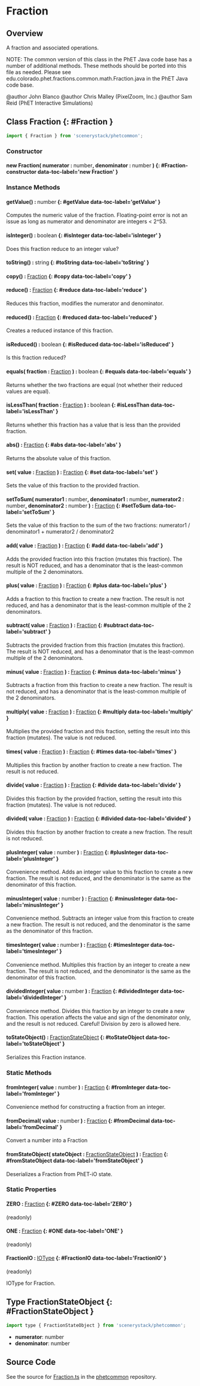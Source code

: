# Fraction

## Overview

A fraction and associated operations.

NOTE: The common version of this class in the PhET Java code base has a number of additional methods.  These methods
should be ported into this file as needed.  Please see edu.colorado.phet.fractions.common.math.Fraction.java in the
PhET Java code base.

@author John Blanco
@author Chris Malley (PixelZoom, Inc.)
@author Sam Reid (PhET Interactive Simulations)

## Class Fraction {: #Fraction }


```js
import { Fraction } from 'scenerystack/phetcommon';
```
### Constructor

#### new Fraction( numerator : <span style="font-weight: 400;"><span style="color: hsla(calc(var(--md-hue) + 180deg),80%,40%,1);">number</span></span>, denominator : <span style="font-weight: 400;"><span style="color: hsla(calc(var(--md-hue) + 180deg),80%,40%,1);">number</span></span> ) {: #Fraction-constructor data-toc-label='new Fraction' }

### Instance Methods

#### getValue() : <span style="font-weight: 400;"><span style="color: hsla(calc(var(--md-hue) + 180deg),80%,40%,1);">number</span></span> {: #getValue data-toc-label='getValue' }

Computes the numeric value of the fraction.
Floating-point error is not an issue as long as numerator and denominator are integers &lt; 2^53.

#### isInteger() : <span style="font-weight: 400;"><span style="color: hsla(calc(var(--md-hue) + 180deg),80%,40%,1);">boolean</span></span> {: #isInteger data-toc-label='isInteger' }

Does this fraction reduce to an integer value?

#### toString() : <span style="font-weight: 400;"><span style="color: hsla(calc(var(--md-hue) + 180deg),80%,40%,1);">string</span></span> {: #toString data-toc-label='toString' }

#### copy() : <span style="font-weight: 400;">[Fraction](../phetcommon/Fraction.md)</span> {: #copy data-toc-label='copy' }

#### reduce() : <span style="font-weight: 400;">[Fraction](../phetcommon/Fraction.md)</span> {: #reduce data-toc-label='reduce' }

Reduces this fraction, modifies the numerator and denominator.

#### reduced() : <span style="font-weight: 400;">[Fraction](../phetcommon/Fraction.md)</span> {: #reduced data-toc-label='reduced' }

Creates a reduced instance of this fraction.

#### isReduced() : <span style="font-weight: 400;"><span style="color: hsla(calc(var(--md-hue) + 180deg),80%,40%,1);">boolean</span></span> {: #isReduced data-toc-label='isReduced' }

Is this fraction reduced?

#### equals( fraction : <span style="font-weight: 400;">[Fraction](../phetcommon/Fraction.md)</span> ) : <span style="font-weight: 400;"><span style="color: hsla(calc(var(--md-hue) + 180deg),80%,40%,1);">boolean</span></span> {: #equals data-toc-label='equals' }

Returns whether the two fractions are equal (not whether their reduced values are equal).

#### isLessThan( fraction : <span style="font-weight: 400;">[Fraction](../phetcommon/Fraction.md)</span> ) : <span style="font-weight: 400;"><span style="color: hsla(calc(var(--md-hue) + 180deg),80%,40%,1);">boolean</span></span> {: #isLessThan data-toc-label='isLessThan' }

Returns whether this fraction has a value that is less than the provided fraction.

#### abs() : <span style="font-weight: 400;">[Fraction](../phetcommon/Fraction.md)</span> {: #abs data-toc-label='abs' }

Returns the absolute value of this fraction.

#### set( value : <span style="font-weight: 400;">[Fraction](../phetcommon/Fraction.md)</span> ) : <span style="font-weight: 400;">[Fraction](../phetcommon/Fraction.md)</span> {: #set data-toc-label='set' }

Sets the value of this fraction to the provided fraction.

#### setToSum( numerator1 : <span style="font-weight: 400;"><span style="color: hsla(calc(var(--md-hue) + 180deg),80%,40%,1);">number</span></span>, denominator1 : <span style="font-weight: 400;"><span style="color: hsla(calc(var(--md-hue) + 180deg),80%,40%,1);">number</span></span>, numerator2 : <span style="font-weight: 400;"><span style="color: hsla(calc(var(--md-hue) + 180deg),80%,40%,1);">number</span></span>, denominator2 : <span style="font-weight: 400;"><span style="color: hsla(calc(var(--md-hue) + 180deg),80%,40%,1);">number</span></span> ) : <span style="font-weight: 400;">[Fraction](../phetcommon/Fraction.md)</span> {: #setToSum data-toc-label='setToSum' }

Sets the value of this fraction to the sum of the two fractions:
numerator1 / denominator1 + numerator2 / denominator2

#### add( value : <span style="font-weight: 400;">[Fraction](../phetcommon/Fraction.md)</span> ) : <span style="font-weight: 400;">[Fraction](../phetcommon/Fraction.md)</span> {: #add data-toc-label='add' }

Adds the provided fraction into this fraction (mutates this fraction). The result is NOT reduced,
and has a denominator that is the least-common multiple of the 2 denominators.

#### plus( value : <span style="font-weight: 400;">[Fraction](../phetcommon/Fraction.md)</span> ) : <span style="font-weight: 400;">[Fraction](../phetcommon/Fraction.md)</span> {: #plus data-toc-label='plus' }

Adds a fraction to this fraction to create a new fraction.
The result is not reduced, and has a denominator that is the least-common multiple of the 2 denominators.

#### subtract( value : <span style="font-weight: 400;">[Fraction](../phetcommon/Fraction.md)</span> ) : <span style="font-weight: 400;">[Fraction](../phetcommon/Fraction.md)</span> {: #subtract data-toc-label='subtract' }

Subtracts the provided fraction from this fraction (mutates this fraction). The result is NOT reduced,
and has a denominator that is the least-common multiple of the 2 denominators.

#### minus( value : <span style="font-weight: 400;">[Fraction](../phetcommon/Fraction.md)</span> ) : <span style="font-weight: 400;">[Fraction](../phetcommon/Fraction.md)</span> {: #minus data-toc-label='minus' }

Subtracts a fraction from this fraction to create a new fraction.
The result is not reduced, and has a denominator that is the least-common multiple of the 2 denominators.

#### multiply( value : <span style="font-weight: 400;">[Fraction](../phetcommon/Fraction.md)</span> ) : <span style="font-weight: 400;">[Fraction](../phetcommon/Fraction.md)</span> {: #multiply data-toc-label='multiply' }

Multiplies the provided fraction and this fraction, setting the result into this fraction (mutates).
The value is not reduced.

#### times( value : <span style="font-weight: 400;">[Fraction](../phetcommon/Fraction.md)</span> ) : <span style="font-weight: 400;">[Fraction](../phetcommon/Fraction.md)</span> {: #times data-toc-label='times' }

Multiplies this fraction by another fraction to create a new fraction.
The result is not reduced.

#### divide( value : <span style="font-weight: 400;">[Fraction](../phetcommon/Fraction.md)</span> ) : <span style="font-weight: 400;">[Fraction](../phetcommon/Fraction.md)</span> {: #divide data-toc-label='divide' }

Divides this fraction by the provided fraction, setting the result into this fraction (mutates).
The value is not reduced.

#### divided( value : <span style="font-weight: 400;">[Fraction](../phetcommon/Fraction.md)</span> ) : <span style="font-weight: 400;">[Fraction](../phetcommon/Fraction.md)</span> {: #divided data-toc-label='divided' }

Divides this fraction by another fraction to create a new fraction.
The result is not reduced.

#### plusInteger( value : <span style="font-weight: 400;"><span style="color: hsla(calc(var(--md-hue) + 180deg),80%,40%,1);">number</span></span> ) : <span style="font-weight: 400;">[Fraction](../phetcommon/Fraction.md)</span> {: #plusInteger data-toc-label='plusInteger' }

Convenience method.
Adds an integer value to this fraction to create a new fraction.
The result is not reduced, and the denominator is the same as the denominator of this fraction.

#### minusInteger( value : <span style="font-weight: 400;"><span style="color: hsla(calc(var(--md-hue) + 180deg),80%,40%,1);">number</span></span> ) : <span style="font-weight: 400;">[Fraction](../phetcommon/Fraction.md)</span> {: #minusInteger data-toc-label='minusInteger' }

Convenience method.
Subtracts an integer value from this fraction to create a new fraction.
The result is not reduced, and the denominator is the same as the denominator of this fraction.

#### timesInteger( value : <span style="font-weight: 400;"><span style="color: hsla(calc(var(--md-hue) + 180deg),80%,40%,1);">number</span></span> ) : <span style="font-weight: 400;">[Fraction](../phetcommon/Fraction.md)</span> {: #timesInteger data-toc-label='timesInteger' }

Convenience method.
Multiplies this fraction by an integer to create a new fraction.
The result is not reduced, and the denominator is the same as the denominator of this fraction.

#### dividedInteger( value : <span style="font-weight: 400;"><span style="color: hsla(calc(var(--md-hue) + 180deg),80%,40%,1);">number</span></span> ) : <span style="font-weight: 400;">[Fraction](../phetcommon/Fraction.md)</span> {: #dividedInteger data-toc-label='dividedInteger' }

Convenience method.
Divides this fraction by an integer to create a new fraction.
This operation affects the value and sign of the denominator only, and the result is not reduced.
Careful! Division by zero is allowed here.

#### toStateObject() : <span style="font-weight: 400;">[FractionStateObject](../phetcommon/Fraction.md#FractionStateObject)</span> {: #toStateObject data-toc-label='toStateObject' }

Serializes this Fraction instance.

### Static Methods

#### fromInteger( value : <span style="font-weight: 400;"><span style="color: hsla(calc(var(--md-hue) + 180deg),80%,40%,1);">number</span></span> ) : <span style="font-weight: 400;">[Fraction](../phetcommon/Fraction.md)</span> {: #fromInteger data-toc-label='fromInteger' }

Convenience method for constructing a fraction from an integer.

#### fromDecimal( value : <span style="font-weight: 400;"><span style="color: hsla(calc(var(--md-hue) + 180deg),80%,40%,1);">number</span></span> ) : <span style="font-weight: 400;">[Fraction](../phetcommon/Fraction.md)</span> {: #fromDecimal data-toc-label='fromDecimal' }

Convert a number into a Fraction

#### fromStateObject( stateObject : <span style="font-weight: 400;">[FractionStateObject](../phetcommon/Fraction.md#FractionStateObject)</span> ) : <span style="font-weight: 400;">[Fraction](../phetcommon/Fraction.md)</span> {: #fromStateObject data-toc-label='fromStateObject' }

Deserializes a Fraction from PhET-iO state.

### Static Properties

#### ZERO : <span style="font-weight: 400;">[Fraction](../phetcommon/Fraction.md)</span> {: #ZERO data-toc-label='ZERO' }

(readonly)

#### ONE : <span style="font-weight: 400;">[Fraction](../phetcommon/Fraction.md)</span> {: #ONE data-toc-label='ONE' }

(readonly)

#### FractionIO : <span style="font-weight: 400;">[IOType](../tandem/IOType.md)</span> {: #FractionIO data-toc-label='FractionIO' }

(readonly)

IOType for Fraction.



## Type FractionStateObject {: #FractionStateObject }


```js
import type { FractionStateObject } from 'scenerystack/phetcommon';
```


- **numerator**: <span style="color: hsla(calc(var(--md-hue) + 180deg),80%,40%,1);">number</span>
- **denominator**: <span style="color: hsla(calc(var(--md-hue) + 180deg),80%,40%,1);">number</span>




## Source Code

See the source for [Fraction.ts](https://github.com/phetsims/phetcommon/blob/main/js/model/Fraction.ts) in the [phetcommon](https://github.com/phetsims/phetcommon) repository.
